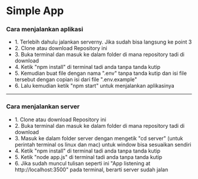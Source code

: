 # Simple App

<h3>Cara menjalankan aplikasi</h3>
<ul>
    <li>1. Terlebih dahulu jalankan serverny. Jika sudah bisa langsung ke point 3</li>
    <li>2. Clone atau download Repository ini </li>
    <li>3. Buka terminal dan masuk ke dalam folder di mana repository tadi di download</li>
    <li>4. Ketik "npm install" di terminal tadi anda tanpa tanda kutip</li>
    <li>5. Kemudian buat file dengan nama ".env" tanpa tanda kutip dan isi file tersebut dengan copian isi dari file ".env.example"</li>
    <li>6. Lalu kemudian ketik "npm start" untuk menjalankan aplikasinya</li>
</ul>
<hr/>
<h3>Cara menjalankan server</h3>
<ul>
    <li>1. Clone atau download Repository ini </li>
    <li>2. Buka terminal dan masuk ke dalam folder di mana repository tadi di download</li>
    <li>3. Masuk ke dalam folder server dengan mengetik "cd server" (untuk perintah terminal os linux dan mac) untuk window bisa sesuaikan sendiri</li>
    <li>4. Ketik "npm install" di terminal tadi anda tanpa tanda kutip</li>
    <li>5. Ketik "node app.js" di terminal tadi anda tanpa tanda kutip</li>
    <li>6. Jika sudah muncul tulisan seperti ini "App listening at http://localhost:3500" pada terminal, berarti server sudah jalan</li>
</ul>